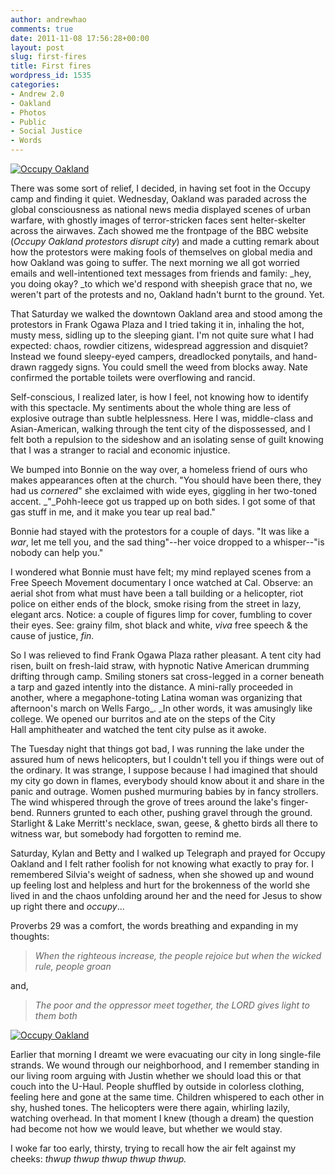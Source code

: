 ```yaml
---
author: andrewhao
comments: true
date: 2011-11-08 17:56:28+00:00
layout: post
slug: first-fires
title: First fires
wordpress_id: 1535
categories:
- Andrew 2.0
- Oakland
- Photos
- Public
- Social Justice
- Words
---
```


[![Occupy Oakland](http://farm7.static.flickr.com/6235/6325341766_6102cb11da.jpg)](http://www.flickr.com/photos/andrewhao/6325341766/)

There was some sort of relief, I decided, in having set foot in the Occupy camp and finding it quiet. Wednesday, Oakland was paraded across the global consciousness as national news media displayed scenes of urban warfare, with ghostly images of terror-stricken faces sent helter-skelter across the airwaves. Zach showed me the frontpage of the BBC website (_Occupy Oakland protestors disrupt city_) and made a cutting remark about how the protestors were making fools of themselves on global media and how Oakland was going to suffer. The next morning we all got worried emails and well-intentioned text messages from friends and family: _hey, you doing okay? _to which we'd respond with sheepish grace that no, we weren't part of the protests and no, Oakland hadn't burnt to the ground. Yet.

That Saturday we walked the downtown Oakland area and stood among the protestors in Frank Ogawa Plaza and I tried taking it in, inhaling the hot, musty mess, sidling up to the sleeping giant. I'm not quite sure what I had expected: chaos, rowdier citizens, widespread aggression and disquiet? Instead we found sleepy-eyed campers, dreadlocked ponytails, and hand-drawn raggedy signs. You could smell the weed from blocks away. Nate confirmed the portable toilets were overflowing and rancid.

Self-conscious, I realized later, is how I feel, not knowing how to identify with this spectacle. My sentiments about the whole thing are less of explosive outrage than subtle helplessness. Here I was, middle-class and Asian-American, walking through the tent city of the dispossessed, and I felt both a repulsion to the sideshow and an isolating sense of guilt knowing that I was a stranger to racial and economic injustice.

We bumped into Bonnie on the way over, a homeless friend of ours who makes appearances often at the church. "You should have been there, they had us _cornered_" she exclaimed with wide eyes, giggling in her two-toned accent. _"_Pohh-leece got us trapped up on both sides. I got some of that gas stuff in me, and it make you tear up real bad."

Bonnie had stayed with the protestors for a couple of days. "It was like a _war_, let me tell you, and the sad thing"--her voice dropped to a whisper--"is nobody can help you."

I wondered what Bonnie must have felt; my mind replayed scenes from a Free Speech Movement documentary I once watched at Cal. Observe: an aerial shot from what must have been a tall building or a helicopter, riot police on either ends of the block, smoke rising from the street in lazy, elegant arcs. Notice: a couple of figures limp for cover, fumbling to cover their eyes. See: grainy film, shot black and white, _viva_ free speech & the cause of justice, _fin_.

So I was relieved to find Frank Ogawa Plaza rather pleasant. A tent city had risen, built on fresh-laid straw, with hypnotic Native American drumming drifting through camp. Smiling stoners sat cross-legged in a corner beneath a tarp and gazed intently into the distance. A mini-rally proceeded in another, where a megaphone-toting Latina woman was organizing that afternoon's march on Wells Fargo_. _In other words, it was amusingly like college. We opened our burritos and ate on the steps of the City Hall amphitheater and watched the tent city pulse as it awoke.

The Tuesday night that things got bad, I was running the lake under the assured hum of news helicopters, but I couldn't tell you if things were out of the ordinary. It was strange, I suppose because I had imagined that should my city go down in flames, everybody should know about it and share in the panic and outrage. Women pushed murmuring babies by in fancy strollers. The wind whispered through the grove of trees around the lake's finger-bend. Runners grunted to each other, pushing gravel through the ground. Starlight & Lake Merritt's necklace, swan, geese, & ghetto birds all there to witness war, but somebody had forgotten to remind me.

Saturday, Kylan and Betty and I walked up Telegraph and prayed for Occupy Oakland and I felt rather foolish for not knowing what exactly to pray for. I remembered Silvia's weight of sadness, when she showed up and wound up feeling lost and helpless and hurt for the brokenness of the world she lived in and the chaos unfolding around her and the need for Jesus to show up right there and _occupy_...

Proverbs 29 was a comfort, the words breathing and expanding in my thoughts:


> _When the righteous increase, the people rejoice but when the wicked rule, people groan_


and,


> _The poor and the oppressor meet together, the LORD gives light to them both_




[![Occupy Oakland](http://farm7.static.flickr.com/6040/6325344666_68f59b38d3.jpg)](http://www.flickr.com/photos/andrewhao/6325344666/)

Earlier that morning I dreamt we were evacuating our city in long single-file strands. We wound through our neighborhood, and I remember standing in our living room arguing with Justin whether we should load this or that couch into the U-Haul. People shuffled by outside in colorless clothing, feeling here and gone at the same time. Children whispered to each other in shy, hushed tones. The helicopters were there again, whirling lazily, watching overhead. In that moment I knew (though a dream) the question had become not how we would leave, but whether we would stay.

I woke far too early, thirsty, trying to recall how the air felt against my cheeks: _thwup thwup thwup thwup thwup._
